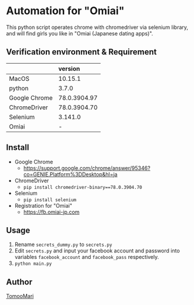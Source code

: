 Automation for "Omiai"
====

This python script operates chrome with chromedriver via selenium library, and will find girls you like in "Omiai (Japanese dating apps)".

## Verification environment & Requirement
|  | version |
|:-----------|:------------|
| MacOS | 10.15.1 |
| python | 3.7.0 |
| Google Chrome | 78.0.3904.97 |
| ChromeDriver | 78.0.3904.70 |
| Selenium | 3.141.0 |
| Omiai | - |

## Install
* Google Chrome
  * <https://support.google.com/chrome/answer/95346?co=GENIE.Platform%3DDesktop&hl=ja>
* ChromeDriver
  * `pip install chromedriver-binary==78.0.3904.70`
* Selenium
  * `pip install selenium`
* Registration for "Omiai"
  * <https://fb.omiai-jp.com>

## Usage
1. Rename `secrets_dummy.py` to `secrets.py`
2. Edit `secrets.py` and input your facebook account and password into variables `facebook_account` and `facebook_pass` respectively.
3. `python main.py`

## Author
[TomooMari](https://github.com/TomooMari)
